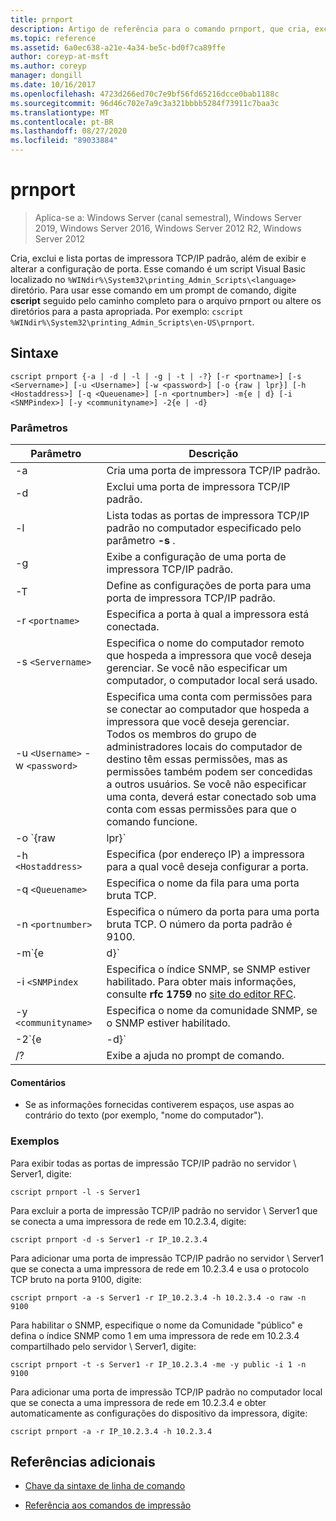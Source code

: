 ```yaml
---
title: prnport
description: Artigo de referência para o comando prnport, que cria, exclui e lista portas de impressora TCP/IP padrão, além de exibir e alterar a configuração de porta.
ms.topic: reference
ms.assetid: 6a0ec638-a21e-4a34-be5c-bd0f7ca89ffe
author: coreyp-at-msft
ms.author: coreyp
manager: dongill
ms.date: 10/16/2017
ms.openlocfilehash: 4723d266ed70c7e9bf56fd65216dcce0bab1188c
ms.sourcegitcommit: 96d46c702e7a9c3a321bbbb5284f73911c7baa3c
ms.translationtype: MT
ms.contentlocale: pt-BR
ms.lasthandoff: 08/27/2020
ms.locfileid: "89033884"
---
```

# <a name="prnport"></a>prnport

> Aplica-se a: Windows Server (canal semestral), Windows Server 2019, Windows Server 2016, Windows Server 2012 R2, Windows Server 2012

Cria, exclui e lista portas de impressora TCP/IP padrão, além de exibir e alterar a configuração de porta. Esse comando é um script Visual Basic localizado no `%WINdir%\System32\printing_Admin_Scripts\<language>` diretório. Para usar esse comando em um prompt de comando, digite **cscript** seguido pelo caminho completo para o arquivo prnport ou altere os diretórios para a pasta apropriada. Por exemplo: `cscript %WINdir%\System32\printing_Admin_Scripts\en-US\prnport`.

## <a name="syntax"></a>Sintaxe

```
cscript prnport {-a | -d | -l | -g | -t | -?} [-r <portname>] [-s <Servername>] [-u <Username>] [-w <password>] [-o {raw | lpr}] [-h <Hostaddress>] [-q <Queuename>] [-n <portnumber>] -m{e | d} [-i <SNMPindex>] [-y <communityname>] -2{e | -d}
```

### <a name="parameters"></a>Parâmetros

| Parâmetro | Descrição |
|--|--|
| -a | Cria uma porta de impressora TCP/IP padrão. |
| -d | Exclui uma porta de impressora TCP/IP padrão. |
| -l | Lista todas as portas de impressora TCP/IP padrão no computador especificado pelo parâmetro **-s** . |
| -g | Exibe a configuração de uma porta de impressora TCP/IP padrão. |
| -T | Define as configurações de porta para uma porta de impressora TCP/IP padrão. |
| -r `<portname>` | Especifica a porta à qual a impressora está conectada. |
| -s `<Servername>` | Especifica o nome do computador remoto que hospeda a impressora que você deseja gerenciar. Se você não especificar um computador, o computador local será usado. |
| -u `<Username>` -w `<password>` | Especifica uma conta com permissões para se conectar ao computador que hospeda a impressora que você deseja gerenciar. Todos os membros do grupo de administradores locais do computador de destino têm essas permissões, mas as permissões também podem ser concedidas a outros usuários. Se você não especificar uma conta, deverá estar conectado sob uma conta com essas permissões para que o comando funcione. |
| -o `{raw|lpr}` | Especifica o protocolo que a porta usa: TCP bruto ou TCP LPR. O protocolo TCP bruto é um protocolo de desempenho mais alto no Windows do que o protocolo LPR. Se você usar TCP bruto, poderá opcionalmente especificar o número da porta usando o parâmetro **-n** . O número da porta padrão é 9100. |
| -h `<Hostaddress>` | Especifica (por endereço IP) a impressora para a qual você deseja configurar a porta. |
| -q `<Queuename>` | Especifica o nome da fila para uma porta bruta TCP. |
| -n `<portnumber>` | Especifica o número da porta para uma porta bruta TCP. O número da porta padrão é 9100. |
| -m`{e|d}` | Especifica se o SNMP está habilitado. O parâmetro **e** HABILITA o SNMP. O parâmetro **d** DESABILITA o SNMP. |
| -i `<SNMPindex` | Especifica o índice SNMP, se SNMP estiver habilitado. Para obter mais informações, consulte **rfc 1759** no [site do editor RFC](https://www.ietf.org/rfc/rfc1759.txt?number=1759). |
| -y `<communityname>` | Especifica o nome da comunidade SNMP, se o SNMP estiver habilitado. |
| -2`{e|-d}` | Especifica se spools duplos (também conhecidos como recolocação em spool) estão habilitados para portas TCP LPR. Spools duplos são necessários porque TCP LPR deve incluir uma contagem de bytes precisa no arquivo de controle que é enviado para a impressora, mas o protocolo não pode obter a contagem do provedor de impressão local. Portanto, quando um arquivo é colocado em spool em uma fila de impressão TCP LPR, ele também é colocado em spool como um arquivo temporário no diretório system32. TCP LPR determina o tamanho do arquivo temporário e envia o tamanho para o servidor que executa o LPD. O parâmetro **e** habilita spools duplos. O parâmetro **d** desabilita spools duplos. |
| /? | Exibe a ajuda no prompt de comando. |

#### <a name="remarks"></a>Comentários

- Se as informações fornecidas contiverem espaços, use aspas ao contrário do texto (por exemplo, "nome do computador").

### <a name="examples"></a>Exemplos

Para exibir todas as portas de impressão TCP/IP padrão no servidor \\ Server1, digite:

```
cscript prnport -l -s Server1
```

Para excluir a porta de impressão TCP/IP padrão no servidor \\ Server1 que se conecta a uma impressora de rede em 10.2.3.4, digite:

```
cscript prnport -d -s Server1 -r IP_10.2.3.4
```

Para adicionar uma porta de impressão TCP/IP padrão no servidor \\ Server1 que se conecta a uma impressora de rede em 10.2.3.4 e usa o protocolo TCP bruto na porta 9100, digite:

```
cscript prnport -a -s Server1 -r IP_10.2.3.4 -h 10.2.3.4 -o raw -n 9100
```

Para habilitar o SNMP, especifique o nome da Comunidade "público" e defina o índice SNMP como 1 em uma impressora de rede em 10.2.3.4 compartilhado pelo servidor \\ Server1, digite:

```
cscript prnport -t -s Server1 -r IP_10.2.3.4 -me -y public -i 1 -n 9100
```

Para adicionar uma porta de impressão TCP/IP padrão no computador local que se conecta a uma impressora de rede em 10.2.3.4 e obter automaticamente as configurações do dispositivo da impressora, digite:

```
cscript prnport -a -r IP_10.2.3.4 -h 10.2.3.4
```

## <a name="additional-references"></a>Referências adicionais

- [Chave da sintaxe de linha de comando](command-line-syntax-key.md)

- [Referência aos comandos de impressão](print-command-reference.md)
